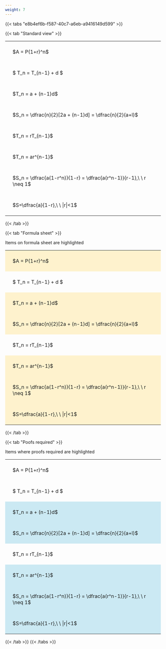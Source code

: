 ```yaml
---
weight: 7
---
```


{{< tabs "e8b4ef6b-f587-40c7-a6eb-a9416149d599" >}}

{{< tab "Standard view" >}}

<style type="text/css">
#T_49e9e th.col_heading {
  text-align: left;
  font-size: 1em;
}
#T_49e9e td {
  text-align: left;
  font-size: 1em;
  padding: 1.5em;
}
</style>
<table id="T_49e9e">
  <thead>
  </thead>
  <tbody>
    <tr>
      <td id="T_49e9e_row0_col0" class="data row0 col0" >$A = P(1+r)^n$</td>
    </tr>
    <tr>
      <td id="T_49e9e_row1_col0" class="data row1 col0" >$ T_n = T_{n-1} + d $</td>
    </tr>
    <tr>
      <td id="T_49e9e_row2_col0" class="data row2 col0" >$T_n = a + (n-1)d$</td>
    </tr>
    <tr>
      <td id="T_49e9e_row3_col0" class="data row3 col0" >$S_n = \dfrac{n}{2}[2a + (n-1)d] = \dfrac{n}{2}(a+l)$</td>
    </tr>
    <tr>
      <td id="T_49e9e_row4_col0" class="data row4 col0" >$T_n = rT_{n-1}$</td>
    </tr>
    <tr>
      <td id="T_49e9e_row5_col0" class="data row5 col0" >$T_n = ar^{n-1}$</td>
    </tr>
    <tr>
      <td id="T_49e9e_row6_col0" class="data row6 col0" >$S_n = \dfrac{a(1-r^n)}{1-r} = \dfrac{a(r^n-1)}{r-1},\ \  r \neq 1$</td>
    </tr>
    <tr>
      <td id="T_49e9e_row7_col0" class="data row7 col0" >$S=\dfrac{a}{1-r},\ \ |r|<1$</td>
    </tr>
  </tbody>
</table>
{{< /tab >}}

{{< tab "Formula sheet" >}}

Items on formula sheet are highlighted 
<br>
<style type="text/css">
#T_a6ced th.col_heading {
  text-align: left;
  font-size: 1em;
}
#T_a6ced td {
  text-align: left;
  font-size: 1em;
  padding: 1.5em;
}
#T_a6ced_row0_col0, #T_a6ced_row2_col0, #T_a6ced_row3_col0, #T_a6ced_row5_col0, #T_a6ced_row6_col0, #T_a6ced_row7_col0 {
  background-color: rgba(255,194,10, 0.2);
}
#T_a6ced_row1_col0, #T_a6ced_row4_col0 {
  background-color: rgba(0,0,0,0);
}
</style>
<table id="T_a6ced">
  <thead>
  </thead>
  <tbody>
    <tr>
      <td id="T_a6ced_row0_col0" class="data row0 col0" >$A = P(1+r)^n$</td>
    </tr>
    <tr>
      <td id="T_a6ced_row1_col0" class="data row1 col0" >$ T_n = T_{n-1} + d $</td>
    </tr>
    <tr>
      <td id="T_a6ced_row2_col0" class="data row2 col0" >$T_n = a + (n-1)d$</td>
    </tr>
    <tr>
      <td id="T_a6ced_row3_col0" class="data row3 col0" >$S_n = \dfrac{n}{2}[2a + (n-1)d] = \dfrac{n}{2}(a+l)$</td>
    </tr>
    <tr>
      <td id="T_a6ced_row4_col0" class="data row4 col0" >$T_n = rT_{n-1}$</td>
    </tr>
    <tr>
      <td id="T_a6ced_row5_col0" class="data row5 col0" >$T_n = ar^{n-1}$</td>
    </tr>
    <tr>
      <td id="T_a6ced_row6_col0" class="data row6 col0" >$S_n = \dfrac{a(1-r^n)}{1-r} = \dfrac{a(r^n-1)}{r-1},\ \  r \neq 1$</td>
    </tr>
    <tr>
      <td id="T_a6ced_row7_col0" class="data row7 col0" >$S=\dfrac{a}{1-r},\ \ |r|<1$</td>
    </tr>
  </tbody>
</table>
{{< /tab >}}

{{< tab "Poofs required" >}}

Items where proofs required are highlighted 
<br>
<style type="text/css">
#T_41984 th.col_heading {
  text-align: left;
  font-size: 1em;
}
#T_41984 td {
  text-align: left;
  font-size: 1em;
  padding: 1.5em;
}
#T_41984_row0_col0, #T_41984_row1_col0, #T_41984_row4_col0 {
  background-color: rgba(0,0,0,0);
}
#T_41984_row2_col0, #T_41984_row3_col0, #T_41984_row5_col0, #T_41984_row6_col0, #T_41984_row7_col0 {
  background-color: rgba(0,150,200, 0.2);
}
</style>
<table id="T_41984">
  <thead>
  </thead>
  <tbody>
    <tr>
      <td id="T_41984_row0_col0" class="data row0 col0" >$A = P(1+r)^n$</td>
    </tr>
    <tr>
      <td id="T_41984_row1_col0" class="data row1 col0" >$ T_n = T_{n-1} + d $</td>
    </tr>
    <tr>
      <td id="T_41984_row2_col0" class="data row2 col0" >$T_n = a + (n-1)d$</td>
    </tr>
    <tr>
      <td id="T_41984_row3_col0" class="data row3 col0" >$S_n = \dfrac{n}{2}[2a + (n-1)d] = \dfrac{n}{2}(a+l)$</td>
    </tr>
    <tr>
      <td id="T_41984_row4_col0" class="data row4 col0" >$T_n = rT_{n-1}$</td>
    </tr>
    <tr>
      <td id="T_41984_row5_col0" class="data row5 col0" >$T_n = ar^{n-1}$</td>
    </tr>
    <tr>
      <td id="T_41984_row6_col0" class="data row6 col0" >$S_n = \dfrac{a(1-r^n)}{1-r} = \dfrac{a(r^n-1)}{r-1},\ \  r \neq 1$</td>
    </tr>
    <tr>
      <td id="T_41984_row7_col0" class="data row7 col0" >$S=\dfrac{a}{1-r},\ \ |r|<1$</td>
    </tr>
  </tbody>
</table>
{{< /tab >}}
{{< /tabs >}}